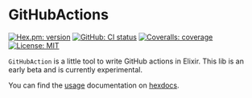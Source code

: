 # GitHubActions
[![Hex.pm: version](https://img.shields.io/hexpm/v/git_hub_actions.svg?style=flat-square)](https://hex.pm/packages/git_hub_actions)
[![GitHub: CI status](https://img.shields.io/github/workflow/status/hrzndhrn/git_hub_actions/CI?style=flat-square)](https://github.com/hrzndhrn/git_hub_actions/actions)
[![Coveralls: coverage](https://img.shields.io/coveralls/github/hrzndhrn/git_hub_actions?style=flat-square)](https://coveralls.io/github/hrzndhrn/git_hub_actions)
[![License: MIT](https://img.shields.io/badge/License-MIT-yellow.svg?style=flat-square)](https://github.com/hrzndhrn/git_hub_actions/blob/main/LICENSE.md)

`GitHubAction` is a little tool to write GitHub actions in Elixir. This lib
is an early beta and is currently experimental.

You can find the [usage](https://hexdocs.pm/git_hub_actions/usage.html)
documentation on [hexdocs](https://hexdocs.pm/git_hub_actions).
